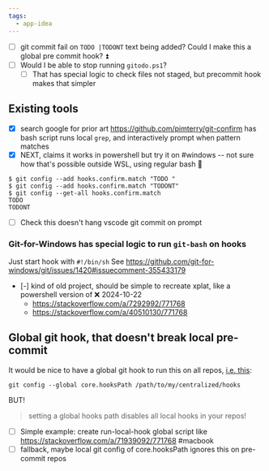 ```yaml
---
tags:
  - app-idea
---
```

- [ ] git commit fail on `TODO |TODONT` text being added? Could I make this a global pre commit hook? ⏫ 
- [ ] Would I be able to stop running `gitodo.ps1`?
	- [ ] That has special logic to check files not staged, but precommit hook makes that simpler

## Existing tools
- [x] search google for prior art
https://github.com/pimterry/git-confirm has bash script runs local `grep`, and interactively prompt when pattern matches
- [x] NEXT, claims it works in powershell but try it on #windows  -- not sure how that's possible outside WSL, using regular bash 🔼

```command
$ git config --add hooks.confirm.match "TODO "  
$ git config --add hooks.confirm.match "TODONT"  
$ git config --get-all hooks.confirm.match  
TODO  
TODONT
```

- [ ] Check this doesn't hang vscode git commit on prompt

### Git-for-Windows has special logic to run `git-bash` on hooks
Just start hook with `#!/bin/sh`
See https://github.com/git-for-windows/git/issues/1420#issuecomment-355433179

- [-] kind of old project, should be simple to recreate xplat, like a powershell version of ❌ 2024-10-22
	- https://stackoverflow.com/a/7292992/771768
	- https://stackoverflow.com/a/40510130/771768


## Global git hook, that doesn't break local pre-commit
It would be nice to have a global git hook to run this on all repos, [i.e. this](https://stackoverflow.com/a/37293198/771768):

```command
git config --global core.hooksPath /path/to/my/centralized/hooks
```
BUT!
>setting a global hooks path disables all local hooks in your repos!

- [ ] Simple example: create run-local-hook global script like https://stackoverflow.com/a/71939092/771768 #macbook 
- [ ] fallback, maybe local git config of core.hooksPath ignores this on pre-commit repos
